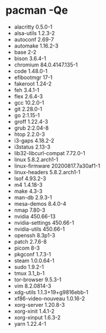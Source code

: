 # pacman -Qe

* alacritty 0.5.0-1
* alsa-utils 1.2.3-2
* autoconf 2.69-7
* automake 1.16.2-3
* base 2-2
* bison 3.6.4-1
* chromium 84.0.4147.135-1
* code 1.48.0-1
* efibootmgr 17-1
* fakeroot 1.24-2
* feh 3.4.1-1
* flex 2.6.4-3
* gcc 10.2.0-1
* git 2.28.0-1
* go 2:1.15-1
* groff 1.22.4-3
* grub 2:2.04-8
* htop 2.2.0-3
* i3-gaps 4.18.2-2
* i3status 2.13-3
* lib32-libcurl-compat 7.72.0-1
* linux 5.8.2.arch1-1
* linux-firmware 20200817.7a30af1-1
* linux-headers 5.8.2.arch1-1
* lsof 4.93.2-3
* m4 1.4.18-3
* make 4.3-3
* man-db 2.9.3-1
* mesa-demos 8.4.0-4
* nmap 7.80-3
* nvidia 450.66-13
* nvidia-settings 450.66-1
* nvidia-utils 450.66-1
* openssh 8.3p1-3
* patch 2.7.6-8
* picom 8-3
* pkgconf 1.7.3-1
* steam 1.0.0.64-1
* sudo 1.9.2-1
* tmux 3.1_b-1
* tor-browser 9.5.3-1
* vim 8.2.0814-3
* xdg-utils 1.1.3+19+g9816ebb-1
* xf86-video-nouveau 1.0.16-2
* xorg-server 1.20.8-3
* xorg-xinit 1.4.1-2
* xorg-xinput 1.6.3-2
* yarn 1.22.4-1
